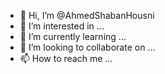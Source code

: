 - 👋 Hi, I’m @AhmedShabanHousni
- 👀 I’m interested in ...
- 🌱 I’m currently learning ...
- 💞️ I’m looking to collaborate on ...
- 📫 How to reach me ...

<!---
AhmedShabanHousni/AhmedShabanHousni is a ✨ special ✨ repository because its `README.md` (this file) appears on your GitHub profile.
You can click the Preview link to take a look at your changes.
--->
